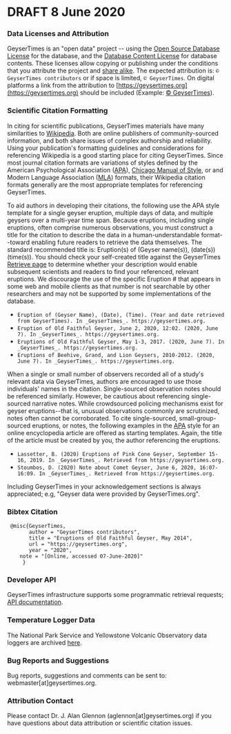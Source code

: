 
# DRAFT 8 June 2020

### Data Licenses and Attribution

GeyserTimes is an "open data" project -- using the [Open Source Database License](https://opendatacommons.org/licenses/odbl/summary/) for the database, and the [Database Content License](https://opendatacommons.org/licenses/dbcl/1.0/index.html) for database contents. These licenses allow copying or publishing under the conditions that you attribute the project and [share alike](https://en.wikipedia.org/wiki/Share-alike). The expected attribution is: `© GeyserTimes contributors` or if space is limited, `© GeyserTimes`. On digital platforms a link from the attribution to [https://geysertimes.org](https://geysertimes.org) should be included (Example: [© GeyserTimes](https://geysertimes.org)).

### Scientific Citation Formatting

In citing for scientific publications, GeyserTimes materials have many similarities to [Wikipedia](https://en.wikipedia.org/wiki/Wikipedia). Both are online publishers of community-sourced information, and both share issues of complex  authorship and reliability. Using your publication's formatting guidelines and considerations for referencing Wikipedia is a good starting place for citing GeyserTimes. Since most journal citation formats are variations of styles defined by the American Psychological Association ([APA](https://apastyle.apa.org/style-grammar-guidelines/references/examples/wikipedia-references)), [Chicago Manual of Style](https://www.chicagomanualofstyle.org/home.html), or and Modern Language Association ([MLA](https://style.mla.org/citing-entries-in-reference-works/)) formats, their Wikipedia citation formats generally are the most appropriate templates for referencing GeyserTimes.

To aid authors in developing their citations, the following use the APA style template for a single geyser eruption, multiple days of data, and multiple geysers over a multi-year time span. Because eruptions, including single eruptions, often comprise numerous observations, you must construct a title for the citation to describe the data in a human-understandable format--toward enabling future readers to retrieve the data themselves. The standard recommended title is: Eruption(s) of (Geyser name(s)), (date(s))(time(s)). You should check your self-created title against the GeyserTimes [Retrieve page](https://geysertimes.org/retrieve.php) to determine whether your description would enable subsequent scientists and readers to find your referenced, relevant eruptions. We discourage the use of the specific Eruption # that appears in some web and mobile clients as that number is not searchable by other researchers and may not be supported by some implementations of the database.

*   `Eruption of (Geyser Name), (Date), (Time). (Year and date retrieved from GeyserTimes). In _GeyserTimes_. https://geysertimes.org.`
*   `Eruption of Old Faithful Geyser, June 2, 2020, 12:02. (2020, June 7). In _GeyserTimes_. https://geysertimes.org.`
*   `Eruptions of Old Faithful Geyser, May 1-3, 2017. (2020, June 7). In _GeyserTimes_. https://geysertimes.org.`
*   `Eruptions of Beehive, Grand, and Lion Geysers, 2010-2012. (2020, June 7). In _GeyserTimes_. https://geysertimes.org.`

When a single or small number of observers recorded all of a study's relevant data via GeyserTimes, authors are encouraged to use those individuals' names in the citation. Single-sourced observation notes should be referenced similarly. However, be cautious about referencing single-sourced narrative notes. While crowdsourced policing mechanisms exist for geyser eruptions--that is, unusual observations commonly are scrutinized, notes often cannot be corroborated. To cite single-sourced, small-group-sourced eruptions, or notes, the following examples in the [APA](https://apaformat.org/apa-encyclopedia-citation/) style for an online encyclopedia article are offered as starting templates. Again, the title of the article must be created by you, the author referencing the eruptions.

*   `Lassetter, B. (2020) Eruptions of Pink Cone Geyser, September 15-16, 2019. In _GeyserTimes_. Retrieved from https://geysertimes.org.`
*   `Stoumbos, D. (2020) Note about Comet Geyser, June 6, 2020, 16:07-16:09. In _GeyserTimes_. Retrieved from https://geysertimes.org.`

Including GeyserTimes in your acknowledgement sections is always appreciated; e.g, "Geyser data were provided by GeyserTimes.org".

### Bibtex Citation

     @misc{GeyserTimes,
    	   author = "GeyserTimes contributors",
    	   title = "Eruptions of Old Faithful Geyser, May 2014",
    	   url = "https://geysertimes.org",
    	   year = "2020",
        note = "[Online, accessed 07-June-2020]"
    	 }

### Developer API

GeyserTimes infrastructure supports some programmatic retrieval requests; [API documentation](https://geysertimes.org/api/v5/docs/index.php).

### Temperature Logger Data

The National Park Service and Yellowstone Volcanic Observatory data loggers are archived [here](http://geysertimes.org/datalogger/index.php).

### Bug Reports and Suggestions

Bug reports, suggestions and comments can be sent to: webmaster[at]geysertimes.org.

### Attribution Contact

Please contact Dr. J. Alan Glennon (aglennon[at]geysertimes.org) if you have questions about data attribution or scientific citation issues.
